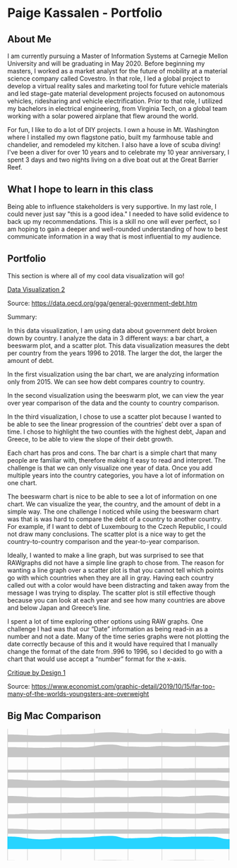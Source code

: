 # Paige Kassalen - Portfolio

## About Me

I am currently pursuing a Master of Information Systems at Carnegie Mellon University and will be graduating in May 2020. Before beginning my masters, I worked as a market analyst for the future of mobility at a material science company called Covestro. In that role, I led a global project to develop a virtual reality sales and marketing tool for future vehicle materials and led stage-gate material development projects focused on autonomous vehicles, ridesharing and vehicle electrification. Prior to that role, I utilized my bachelors in electrical engineering, from Virginia Tech, on a global team working with a solar powered airplane that flew around the world.

For fun, I like to do a lot of DIY projects. I own a house in Mt. Washington where I installed my own flagstone patio, built my farmhouse table and chandelier, and remodeled my kitchen. I also have a love of scuba diving! I've been a diver for over 10 years and to celebrate my 10 year anniversary, I spent 3 days and two nights living on a dive boat out at the Great Barrier Reef.

## What I hope to learn in this class

Being able to influence stakeholders is very supportive. In my last role, I could never just say "this is a good idea." I needed to have solid evidence to back up my recommendations. This is a skill no one will ever perfect, so I am hoping to gain a deeper and well-rounded understanding of how to best communicate information in a way that is most influential to my audience.

## Portfolio

This section is where all of my cool data visualization will go!

[Data Visualization 2](/dataviz2.md)

Source: https://data.oecd.org/gga/general-government-debt.htm

Summary: 

In this data visualization, I am using data about government debt broken down by country. I analyze the data in 3 different ways: a bar chart, a beeswarm plot, and a scatter plot. This data visualization measures the debt per country from the years 1996 to 2018. The larger the dot, the larger the amount of debt. 

In the first visualization using the bar chart, we are analyzing information only from 2015. We can see how debt compares country to country.

In the second visualization using the beeswarm plot, we can view the year over year comparison of the data and the county to country comparison.

In the third visualization, I chose to use a scatter plot because I wanted to be able to see the linear progression of the countries’ debt over a span of time. I chose to highlight the two counties with the highest debt, Japan and Greece, to be able to view the slope of their debt growth. 

Each chart has pros and cons. The bar chart is a simple chart that many people are familiar with, therefore making it easy to read and interpret. The challenge is that we can only visualize one year of data. Once you add multiple years into the country categories, you have a lot of information on one chart. 

The beeswarm chart is nice to be able to see a lot of information on one chart. We can visualize the year, the country, and the amount of debt in a simple way. The one challenge I noticed while using the beeswarm chart was that is was hard to compare the debt of a country to another country. For example, if I want to debt of Luxembourg to the Czech Republic, I could not draw many conclusions. 
The scatter plot is a nice way to get the country-to-country comparison and the year-to-year comparison. 

Ideally, I wanted to make a line graph, but was surprised to see that RAWgraphs did not have a simple line graph to chose from. The reason for wanting a line graph over a scatter plot is that you cannot tell which points go with which countries when they are all in gray. Having each country called out with a color would have been distracting and taken away from the message I was trying to display. The scatter plot is still effective though because you can look at each year and see how many countries are above and below Japan and Greece’s line. 

I spent a lot of time exploring other options using RAW graphs. One challenge I had was that our “Date” information as being read-in as a number and not a date. Many of the time series graphs were not plotting the date correctly because of this and it would have required that I manually change the format of the date from .996 to 1996, so I decided to go with a chart that would use accept a “number” format for the x-axis.

[Critique by Design 1](/datacrit1.md)

Source: https://www.economist.com/graphic-detail/2019/10/15/far-too-many-of-the-worlds-youngsters-are-overweight

## Big Mac Comparison 

<svg width="847" height="500" xmlns="http://www.w3.org/2000/svg"><g class="x axis" transform="translate(0,485)" fill="none" font-size="10" font-family="sans-serif" text-anchor="middle" style="stroke-width: 1px; font-size: 10px; font-family: Arial, Helvetica;"><path class="domain" stroke="#000" d="M0.5,-485V0.5H847.5V-485" style="shape-rendering: crispedges; fill: none; stroke: rgb(204, 204, 204);"></path><g class="tick" opacity="1" transform="translate(45.243392930538434,0)"><line stroke="#000" y2="-485" style="shape-rendering: crispedges; fill: none; stroke: rgb(204, 204, 204);"></line><text fill="#000" y="3" dy="0.71em">2009</text></g><g class="tick" opacity="1" transform="translate(121.4838368269626,0)"><line stroke="#000" y2="-485" style="shape-rendering: crispedges; fill: none; stroke: rgb(204, 204, 204);"></line><text fill="#000" y="3" dy="0.71em">2010</text></g><g class="tick" opacity="1" transform="translate(197.72428072338678,0)"><line stroke="#000" y2="-485" style="shape-rendering: crispedges; fill: none; stroke: rgb(204, 204, 204);"></line><text fill="#000" y="3" dy="0.71em">2011</text></g><g class="tick" opacity="1" transform="translate(273.96472461981097,0)"><line stroke="#000" y2="-485" style="shape-rendering: crispedges; fill: none; stroke: rgb(204, 204, 204);"></line><text fill="#000" y="3" dy="0.71em">2012</text></g><g class="tick" opacity="1" transform="translate(350.41404644471845,0)"><line stroke="#000" y2="-485" style="shape-rendering: crispedges; fill: none; stroke: rgb(204, 204, 204);"></line><text fill="#000" y="3" dy="0.71em">2013</text></g><g class="tick" opacity="1" transform="translate(426.6544903411426,0)"><line stroke="#000" y2="-485" style="shape-rendering: crispedges; fill: none; stroke: rgb(204, 204, 204);"></line><text fill="#000" y="3" dy="0.71em">2014</text></g><g class="tick" opacity="1" transform="translate(502.8949342375668,0)"><line stroke="#000" y2="-485" style="shape-rendering: crispedges; fill: none; stroke: rgb(204, 204, 204);"></line><text fill="#000" y="3" dy="0.71em">2015</text></g><g class="tick" opacity="1" transform="translate(579.1353781339909,0)"><line stroke="#000" y2="-485" style="shape-rendering: crispedges; fill: none; stroke: rgb(204, 204, 204);"></line><text fill="#000" y="3" dy="0.71em">2016</text></g><g class="tick" opacity="1" transform="translate(655.5846999588986,0)"><line stroke="#000" y2="-485" style="shape-rendering: crispedges; fill: none; stroke: rgb(204, 204, 204);"></line><text fill="#000" y="3" dy="0.71em">2017</text></g><g class="tick" opacity="1" transform="translate(731.8251438553226,0)"><line stroke="#000" y2="-485" style="shape-rendering: crispedges; fill: none; stroke: rgb(204, 204, 204);"></line><text fill="#000" y="3" dy="0.71em">2018</text></g><g class="tick" opacity="1" transform="translate(808.0655877517469,0)"><line stroke="#000" y2="-485" style="shape-rendering: crispedges; fill: none; stroke: rgb(204, 204, 204);"></line><text fill="#000" y="3" dy="0.71em">2019</text></g></g><g class="flow" title="Brazil" transform="translate(0,0)"><path class="area" d="M0,12.762896824901496C41.253390875462394,12.762896824901496,41.253390875462394,15.302976281532635,82.50678175092479,15.302976281532635C101.72355117139334,15.302976281532635,101.72355117139334,12.672820741751156,120.94032059186189,12.672820741751156C139.84377311960543,12.672820741751156,139.84377311960543,12.141898401656658,158.74722564734896,12.141898401656658C196.86744759556103,12.141898401656658,196.86744759556103,7.665183847391294,234.9876695437731,7.665183847391294C254.20443896424166,7.665183847391294,254.20443896424166,9.3904584386977,273.4212083847102,9.3904584386977C292.42909987669543,9.3904584386977,292.42909987669543,12.039208047185273,311.43699136868065,12.039208047185273C330.6537607891492,12.039208047185273,330.6537607891492,9.514942990814738,349.87053020961775,9.514942990814738C368.7739827373613,9.514942990814738,368.7739827373613,10.795048722391524,387.6774352651048,10.795048722391524C406.89420468557336,10.795048722391524,406.89420468557336,10.92834183537418,426.1109741060419,10.92834183537418C445.01442663378543,10.92834183537418,445.01442663378543,8.760896009631985,463.9178791615289,8.760896009631985C483.13464858199745,8.760896009631985,483.13464858199745,11.073240631619825,502.35141800246606,11.073240631619825C521.2548705302096,11.073240631619825,521.2548705302096,14.369688487831763,540.1583230579531,14.369688487831763C559.3750924784217,14.369688487831763,559.3750924784217,17.680430880993107,578.5918618988903,17.680430880993107C597.5997533908755,17.680430880993107,597.5997533908755,12.589017275094953,616.6076448828607,12.589017275094953C635.8244143033291,12.589017275094953,635.8244143033291,11.390226901899467,655.0411837237978,11.390226901899467C673.9446362515413,11.390226901899467,673.9446362515413,11.448636673154262,692.8480887792848,11.448636673154262C712.0648581997534,11.448636673154262,712.0648581997534,11.412562753376559,731.2816276202219,11.412562753376559C750.1850801479654,11.412562753376559,750.1850801479654,13.940243659403432,769.0885326757091,13.940243659403432C788.3053020961776,13.940243659403432,788.3053020961776,13.431739062417261,807.5220715166461,13.431739062417261C827.261035758323,13.431739062417261,827.261035758323,13.25014701284729,847,13.25014701284729L847,29.642857142857142C827.261035758323,29.642857142857142,827.261035758323,29.642857142857142,807.5220715166461,29.642857142857142C788.3053020961776,29.642857142857142,788.3053020961776,29.642857142857142,769.0885326757091,29.642857142857142C750.1850801479654,29.642857142857142,750.1850801479654,29.642857142857142,731.2816276202219,29.642857142857142C712.0648581997534,29.642857142857142,712.0648581997534,29.642857142857142,692.8480887792848,29.642857142857142C673.9446362515413,29.642857142857142,673.9446362515413,29.642857142857142,655.0411837237978,29.642857142857142C635.8244143033291,29.642857142857142,635.8244143033291,29.642857142857142,616.6076448828607,29.642857142857142C597.5997533908755,29.642857142857142,597.5997533908755,29.642857142857142,578.5918618988903,29.642857142857142C559.3750924784217,29.642857142857142,559.3750924784217,29.642857142857142,540.1583230579531,29.642857142857142C521.2548705302096,29.642857142857142,521.2548705302096,29.642857142857142,502.35141800246606,29.642857142857142C483.13464858199745,29.642857142857142,483.13464858199745,29.642857142857142,463.9178791615289,29.642857142857142C445.01442663378543,29.642857142857142,445.01442663378543,29.642857142857142,426.1109741060419,29.642857142857142C406.89420468557336,29.642857142857142,406.89420468557336,29.642857142857142,387.6774352651048,29.642857142857142C368.7739827373613,29.642857142857142,368.7739827373613,29.642857142857142,349.87053020961775,29.642857142857142C330.6537607891492,29.642857142857142,330.6537607891492,29.642857142857142,311.43699136868065,29.642857142857142C292.42909987669543,29.642857142857142,292.42909987669543,29.642857142857142,273.4212083847102,29.642857142857142C254.20443896424166,29.642857142857142,254.20443896424166,29.642857142857142,234.9876695437731,29.642857142857142C196.86744759556103,29.642857142857142,196.86744759556103,29.642857142857142,158.74722564734896,29.642857142857142C139.84377311960543,29.642857142857142,139.84377311960543,29.642857142857142,120.94032059186189,29.642857142857142C101.72355117139334,29.642857142857142,101.72355117139334,29.642857142857142,82.50678175092479,29.642857142857142C41.253390875462394,29.642857142857142,41.253390875462394,29.642857142857142,0,29.642857142857142Z" style="fill: rgb(198, 198, 198);"></path><text x="841" y="23.642857142857142" style="font-size: 10px; fill: black; font-family: Arial, Helvetica; text-anchor: end;">Brazil</text></g><g class="flow" title="Switzerland" transform="translate(0,34.64285714285714)"><path class="area" d="M0,6.963615246798561C41.253390875462394,6.963615246798561,41.253390875462394,8.297995393439713,82.50678175092479,8.297995393439713C101.72355117139334,8.297995393439713,101.72355117139334,7.161562373267522,120.94032059186189,7.161562373267522C139.84377311960543,7.161562373267522,139.84377311960543,7.583013109844295,158.74722564734896,7.583013109844295C196.86744759556103,7.583013109844295,196.86744759556103,0.8869344199575124,234.9876695437731,0.8869344199575124C254.20443896424166,0.8869344199575124,254.20443896424166,5.371485452680524,273.4212083847102,5.371485452680524C292.42909987669543,5.371485452680524,292.42909987669543,6.24129535963273,311.43699136868065,6.24129535963273C330.6537607891492,6.24129535963273,330.6537607891492,4.232808800817416,349.87053020961775,4.232808800817416C368.7739827373613,4.232808800817416,368.7739827373613,5.680083622588615,387.6774352651048,5.680083622588615C406.89420468557336,5.680083622588615,406.89420468557336,4.16998520901512,426.1109741060419,4.16998520901512C445.01442663378543,4.16998520901512,445.01442663378543,5.29776430377326,463.9178791615289,5.29776430377326C483.13464858199745,5.29776430377326,483.13464858199745,2.739140897027344,502.35141800246606,2.739140897027344C521.2548705302096,2.739140897027344,521.2548705302096,5.312895867204176,540.1583230579531,5.312895867204176C559.3750924784217,5.312895867204176,559.3750924784217,6.6634884847532625,578.5918618988903,6.6634884847532625C597.5997533908755,6.6634884847532625,597.5997533908755,6.134503929188643,616.6076448828607,6.134503929188643C635.8244143033291,6.134503929188643,635.8244143033291,6.995741959279549,655.0411837237978,6.995741959279549C673.9446362515413,6.995741959279549,673.9446362515413,5.599308833853758,692.8480887792848,5.599308833853758C712.0648581997534,5.599308833853758,712.0648581997534,5.516732250911755,731.2816276202219,5.516732250911755C750.1850801479654,5.516732250911755,750.1850801479654,6.303730938030103,769.0885326757091,6.303730938030103C788.3053020961776,6.303730938030103,788.3053020961776,6.0279362402904795,807.5220715166461,6.0279362402904795C827.261035758323,6.0279362402904795,827.261035758323,6.310778129810089,847,6.310778129810089L847,29.642857142857142C827.261035758323,29.642857142857142,827.261035758323,29.642857142857142,807.5220715166461,29.642857142857142C788.3053020961776,29.642857142857142,788.3053020961776,29.642857142857142,769.0885326757091,29.642857142857142C750.1850801479654,29.642857142857142,750.1850801479654,29.642857142857142,731.2816276202219,29.642857142857142C712.0648581997534,29.642857142857142,712.0648581997534,29.642857142857142,692.8480887792848,29.642857142857142C673.9446362515413,29.642857142857142,673.9446362515413,29.642857142857142,655.0411837237978,29.642857142857142C635.8244143033291,29.642857142857142,635.8244143033291,29.642857142857142,616.6076448828607,29.642857142857142C597.5997533908755,29.642857142857142,597.5997533908755,29.642857142857142,578.5918618988903,29.642857142857142C559.3750924784217,29.642857142857142,559.3750924784217,29.642857142857142,540.1583230579531,29.642857142857142C521.2548705302096,29.642857142857142,521.2548705302096,29.642857142857142,502.35141800246606,29.642857142857142C483.13464858199745,29.642857142857142,483.13464858199745,29.642857142857142,463.9178791615289,29.642857142857142C445.01442663378543,29.642857142857142,445.01442663378543,29.642857142857142,426.1109741060419,29.642857142857142C406.89420468557336,29.642857142857142,406.89420468557336,29.642857142857142,387.6774352651048,29.642857142857142C368.7739827373613,29.642857142857142,368.7739827373613,29.642857142857142,349.87053020961775,29.642857142857142C330.6537607891492,29.642857142857142,330.6537607891492,29.642857142857142,311.43699136868065,29.642857142857142C292.42909987669543,29.642857142857142,292.42909987669543,29.642857142857142,273.4212083847102,29.642857142857142C254.20443896424166,29.642857142857142,254.20443896424166,29.642857142857142,234.9876695437731,29.642857142857142C196.86744759556103,29.642857142857142,196.86744759556103,29.642857142857142,158.74722564734896,29.642857142857142C139.84377311960543,29.642857142857142,139.84377311960543,29.642857142857142,120.94032059186189,29.642857142857142C101.72355117139334,29.642857142857142,101.72355117139334,29.642857142857142,82.50678175092479,29.642857142857142C41.253390875462394,29.642857142857142,41.253390875462394,29.642857142857142,0,29.642857142857142Z" style="fill: rgb(198, 198, 198);"></path><text x="841" y="23.642857142857142" style="font-size: 10px; fill: black; font-family: Arial, Helvetica; text-anchor: end;">Switzerland</text></g><g class="flow" title="China" transform="translate(0,69.28571428571428)"><path class="area" d="M0,23.119594748970066C41.253390875462394,23.119594748970066,41.253390875462394,23.118353624628583,82.50678175092479,23.118353624628583C101.72355117139334,23.118353624628583,101.72355117139334,23.113097474365727,120.94032059186189,23.113097474365727C139.84377311960543,23.113097474365727,139.84377311960543,22.69625120014239,158.74722564734896,22.69625120014239C196.86744759556103,22.69625120014239,196.86744759556103,21.536149472828264,234.9876695437731,21.536149472828264C254.20443896424166,21.536149472828264,254.20443896424166,20.94639139446636,273.4212083847102,20.94639139446636C292.42909987669543,20.94639139446636,292.42909987669543,20.90620081712303,311.43699136868065,20.90620081712303C330.6537607891492,20.90620081712303,330.6537607891492,20.469432886098623,349.87053020961775,20.469432886098623C368.7739827373613,20.469432886098623,368.7739827373613,20.340372955603968,387.6774352651048,20.340372955603968C406.89420468557336,20.340372955603968,406.89420468557336,19.85947058878726,426.1109741060419,19.85947058878726C445.01442663378543,19.85947058878726,445.01442663378543,19.918880171194594,463.9178791615289,19.918880171194594C483.13464858199745,19.918880171194594,483.13464858199745,19.76729634732107,502.35141800246606,19.76729634732107C521.2548705302096,19.76729634732107,521.2548705302096,19.878512900227967,540.1583230579531,19.878512900227967C559.3750924784217,19.878512900227967,559.3750924784217,20.071846031361602,578.5918618988903,20.071846031361602C597.5997533908755,20.071846031361602,597.5997533908755,19.70949339868866,616.6076448828607,19.70949339868866C635.8244143033291,19.70949339868866,635.8244143033291,19.551123664486582,655.0411837237978,19.551123664486582C673.9446362515413,19.551123664486582,673.9446362515413,19.23922094150503,692.8480887792848,19.23922094150503C712.0648581997534,19.23922094150503,712.0648581997534,18.33152015267722,731.2816276202219,18.33152015267722C750.1850801479654,18.33152015267722,750.1850801479654,18.602210914021306,769.0885326757091,18.602210914021306C788.3053020961776,18.602210914021306,788.3053020961776,18.76096179987852,807.5220715166461,18.76096179987852C827.261035758323,18.76096179987852,827.261035758323,18.764322684208636,847,18.764322684208636L847,29.642857142857142C827.261035758323,29.642857142857142,827.261035758323,29.642857142857142,807.5220715166461,29.642857142857142C788.3053020961776,29.642857142857142,788.3053020961776,29.642857142857142,769.0885326757091,29.642857142857142C750.1850801479654,29.642857142857142,750.1850801479654,29.642857142857142,731.2816276202219,29.642857142857142C712.0648581997534,29.642857142857142,712.0648581997534,29.642857142857142,692.8480887792848,29.642857142857142C673.9446362515413,29.642857142857142,673.9446362515413,29.642857142857142,655.0411837237978,29.642857142857142C635.8244143033291,29.642857142857142,635.8244143033291,29.642857142857142,616.6076448828607,29.642857142857142C597.5997533908755,29.642857142857142,597.5997533908755,29.642857142857142,578.5918618988903,29.642857142857142C559.3750924784217,29.642857142857142,559.3750924784217,29.642857142857142,540.1583230579531,29.642857142857142C521.2548705302096,29.642857142857142,521.2548705302096,29.642857142857142,502.35141800246606,29.642857142857142C483.13464858199745,29.642857142857142,483.13464858199745,29.642857142857142,463.9178791615289,29.642857142857142C445.01442663378543,29.642857142857142,445.01442663378543,29.642857142857142,426.1109741060419,29.642857142857142C406.89420468557336,29.642857142857142,406.89420468557336,29.642857142857142,387.6774352651048,29.642857142857142C368.7739827373613,29.642857142857142,368.7739827373613,29.642857142857142,349.87053020961775,29.642857142857142C330.6537607891492,29.642857142857142,330.6537607891492,29.642857142857142,311.43699136868065,29.642857142857142C292.42909987669543,29.642857142857142,292.42909987669543,29.642857142857142,273.4212083847102,29.642857142857142C254.20443896424166,29.642857142857142,254.20443896424166,29.642857142857142,234.9876695437731,29.642857142857142C196.86744759556103,29.642857142857142,196.86744759556103,29.642857142857142,158.74722564734896,29.642857142857142C139.84377311960543,29.642857142857142,139.84377311960543,29.642857142857142,120.94032059186189,29.642857142857142C101.72355117139334,29.642857142857142,101.72355117139334,29.642857142857142,82.50678175092479,29.642857142857142C41.253390875462394,29.642857142857142,41.253390875462394,29.642857142857142,0,29.642857142857142Z" style="fill: rgb(198, 198, 198);"></path><text x="841" y="23.642857142857142" style="font-size: 10px; fill: black; font-family: Arial, Helvetica; text-anchor: end;">China</text></g><g class="flow" title="Euro area" transform="translate(0,103.92857142857142)"><path class="area" d="M0,10.588646101327708C41.253390875462394,10.588646101327708,41.253390875462394,13.176373109780581,82.50678175092479,13.176373109780581C101.72355117139334,13.176373109780581,101.72355117139334,12.367424883418206,120.94032059186189,12.367424883418206C139.84377311960543,12.367424883418206,139.84377311960543,14.191352762934883,158.74722564734896,14.191352762934883C196.86744759556103,14.191352762934883,196.86744759556103,12.066214613991736,234.9876695437731,12.066214613991736C254.20443896424166,12.066214613991736,254.20443896424166,13.841200424800514,273.4212083847102,13.841200424800514C292.42909987669543,13.841200424800514,292.42909987669543,14.148873874066288,311.43699136868065,14.148873874066288C330.6537607891492,14.148873874066288,330.6537607891492,12.245856603489855,349.87053020961775,12.245856603489855C368.7739827373613,12.245856603489855,368.7739827373613,13.025612599588186,387.6774352651048,13.025612599588186C406.89420468557336,13.025612599588186,406.89420468557336,11.946948205033902,426.1109741060419,11.946948205033902C445.01442663378543,11.946948205033902,445.01442663378543,11.976553106778745,463.9178791615289,11.976553106778745C483.13464858199745,11.976553106778745,483.13464858199745,14.436335151315028,502.35141800246606,14.436335151315028C521.2548705302096,14.436335151315028,521.2548705302096,15.185018401838779,540.1583230579531,15.185018401838779C559.3750924784217,15.185018401838779,559.3750924784217,15.380831474195858,578.5918618988903,15.380831474195858C597.5997533908755,15.380831474195858,597.5997533908755,14.643910229292931,616.6076448828607,14.643910229292931C635.8244143033291,14.643910229292931,635.8244143033291,15.156940135994972,655.0411837237978,15.156940135994972C673.9446362515413,15.156940135994972,673.9446362515413,13.718802625658476,692.8480887792848,13.718802625658476C712.0648581997534,13.718802625658476,712.0648581997534,12.396514208833896,731.2816276202219,12.396514208833896C750.1850801479654,12.396514208833896,750.1850801479654,12.755670093512599,769.0885326757091,12.755670093512599C788.3053020961776,12.755670093512599,788.3053020961776,13.087967445433677,807.5220715166461,13.087967445433677C827.261035758323,13.087967445433677,827.261035758323,13.33638668242168,847,13.33638668242168L847,29.642857142857142C827.261035758323,29.642857142857142,827.261035758323,29.642857142857142,807.5220715166461,29.642857142857142C788.3053020961776,29.642857142857142,788.3053020961776,29.642857142857142,769.0885326757091,29.642857142857142C750.1850801479654,29.642857142857142,750.1850801479654,29.642857142857142,731.2816276202219,29.642857142857142C712.0648581997534,29.642857142857142,712.0648581997534,29.642857142857142,692.8480887792848,29.642857142857142C673.9446362515413,29.642857142857142,673.9446362515413,29.642857142857142,655.0411837237978,29.642857142857142C635.8244143033291,29.642857142857142,635.8244143033291,29.642857142857142,616.6076448828607,29.642857142857142C597.5997533908755,29.642857142857142,597.5997533908755,29.642857142857142,578.5918618988903,29.642857142857142C559.3750924784217,29.642857142857142,559.3750924784217,29.642857142857142,540.1583230579531,29.642857142857142C521.2548705302096,29.642857142857142,521.2548705302096,29.642857142857142,502.35141800246606,29.642857142857142C483.13464858199745,29.642857142857142,483.13464858199745,29.642857142857142,463.9178791615289,29.642857142857142C445.01442663378543,29.642857142857142,445.01442663378543,29.642857142857142,426.1109741060419,29.642857142857142C406.89420468557336,29.642857142857142,406.89420468557336,29.642857142857142,387.6774352651048,29.642857142857142C368.7739827373613,29.642857142857142,368.7739827373613,29.642857142857142,349.87053020961775,29.642857142857142C330.6537607891492,29.642857142857142,330.6537607891492,29.642857142857142,311.43699136868065,29.642857142857142C292.42909987669543,29.642857142857142,292.42909987669543,29.642857142857142,273.4212083847102,29.642857142857142C254.20443896424166,29.642857142857142,254.20443896424166,29.642857142857142,234.9876695437731,29.642857142857142C196.86744759556103,29.642857142857142,196.86744759556103,29.642857142857142,158.74722564734896,29.642857142857142C139.84377311960543,29.642857142857142,139.84377311960543,29.642857142857142,120.94032059186189,29.642857142857142C101.72355117139334,29.642857142857142,101.72355117139334,29.642857142857142,82.50678175092479,29.642857142857142C41.253390875462394,29.642857142857142,41.253390875462394,29.642857142857142,0,29.642857142857142Z" style="fill: rgb(198, 198, 198);"></path><text x="841" y="23.642857142857142" style="font-size: 10px; fill: black; font-family: Arial, Helvetica; text-anchor: end;">Euro area</text></g><g class="flow" title="Britain" transform="translate(0,138.57142857142856)"><path class="area" d="M0,13.34264748343918C41.253390875462394,13.34264748343918,41.253390875462394,16.48900406404639,82.50678175092479,16.48900406404639C101.72355117139334,16.48900406404639,101.72355117139334,16.54944024838816,120.94032059186189,16.54944024838816C139.84377311960543,16.54944024838816,139.84377311960543,17.219138467790888,158.74722564734896,17.219138467790888C196.86744759556103,17.219138467790888,196.86744759556103,15.763730667930195,234.9876695437731,15.763730667930195C254.20443896424166,15.763730667930195,254.20443896424166,16.007108794190096,273.4212083847102,16.007108794190096C292.42909987669543,16.007108794190096,292.42909987669543,14.798183684327638,311.43699136868065,14.798183684327638C330.6537607891492,14.798183684327638,330.6537607891492,14.492147511328533,349.87053020961775,14.492147511328533C368.7739827373613,14.492147511328533,368.7739827373613,15.305685691937212,387.6774352651048,15.305685691937212C406.89420468557336,15.305685691937212,406.89420468557336,13.141859285850092,426.1109741060419,13.141859285850092C445.01442663378543,13.141859285850092,445.01442663378543,12.077854766491551,463.9178791615289,12.077854766491551C483.13464858199745,12.077854766491551,483.13464858199745,14.063992517105783,502.35141800246606,14.063992517105783C521.2548705302096,14.063992517105783,521.2548705302096,13.549678671454082,540.1583230579531,13.549678671454082C559.3750924784217,13.549678671454082,559.3750924784217,14.586036491226306,578.5918618988903,14.586036491226306C597.5997533908755,14.586036491226306,597.5997533908755,15.590457223900035,616.6076448828607,15.590457223900035C635.8244143033291,15.590457223900035,635.8244143033291,16.34592017208699,655.0411837237978,16.34592017208699C673.9446362515413,16.34592017208699,673.9446362515413,14.979855992118553,692.8480887792848,14.979855992118553C712.0648581997534,14.979855992118553,712.0648581997534,13.904178648487974,731.2816276202219,13.904178648487974C750.1850801479654,13.904178648487974,750.1850801479654,14.551519115163396,769.0885326757091,14.551519115163396C788.3053020961776,14.551519115163396,788.3053020961776,15.116946555778835,807.5220715166461,15.116946555778835C827.261035758323,15.116946555778835,827.261035758323,15.015939031175979,847,15.015939031175979L847,29.642857142857142C827.261035758323,29.642857142857142,827.261035758323,29.642857142857142,807.5220715166461,29.642857142857142C788.3053020961776,29.642857142857142,788.3053020961776,29.642857142857142,769.0885326757091,29.642857142857142C750.1850801479654,29.642857142857142,750.1850801479654,29.642857142857142,731.2816276202219,29.642857142857142C712.0648581997534,29.642857142857142,712.0648581997534,29.642857142857142,692.8480887792848,29.642857142857142C673.9446362515413,29.642857142857142,673.9446362515413,29.642857142857142,655.0411837237978,29.642857142857142C635.8244143033291,29.642857142857142,635.8244143033291,29.642857142857142,616.6076448828607,29.642857142857142C597.5997533908755,29.642857142857142,597.5997533908755,29.642857142857142,578.5918618988903,29.642857142857142C559.3750924784217,29.642857142857142,559.3750924784217,29.642857142857142,540.1583230579531,29.642857142857142C521.2548705302096,29.642857142857142,521.2548705302096,29.642857142857142,502.35141800246606,29.642857142857142C483.13464858199745,29.642857142857142,483.13464858199745,29.642857142857142,463.9178791615289,29.642857142857142C445.01442663378543,29.642857142857142,445.01442663378543,29.642857142857142,426.1109741060419,29.642857142857142C406.89420468557336,29.642857142857142,406.89420468557336,29.642857142857142,387.6774352651048,29.642857142857142C368.7739827373613,29.642857142857142,368.7739827373613,29.642857142857142,349.87053020961775,29.642857142857142C330.6537607891492,29.642857142857142,330.6537607891492,29.642857142857142,311.43699136868065,29.642857142857142C292.42909987669543,29.642857142857142,292.42909987669543,29.642857142857142,273.4212083847102,29.642857142857142C254.20443896424166,29.642857142857142,254.20443896424166,29.642857142857142,234.9876695437731,29.642857142857142C196.86744759556103,29.642857142857142,196.86744759556103,29.642857142857142,158.74722564734896,29.642857142857142C139.84377311960543,29.642857142857142,139.84377311960543,29.642857142857142,120.94032059186189,29.642857142857142C101.72355117139334,29.642857142857142,101.72355117139334,29.642857142857142,82.50678175092479,29.642857142857142C41.253390875462394,29.642857142857142,41.253390875462394,29.642857142857142,0,29.642857142857142Z" style="fill: rgb(198, 198, 198);"></path><text x="841" y="23.642857142857142" style="font-size: 10px; fill: black; font-family: Arial, Helvetica; text-anchor: end;">Britain</text></g><g class="flow" title="Japan" transform="translate(0,173.2142857142857)"><path class="area" d="M0,20.297562637801374C41.253390875462394,20.297562637801374,41.253390875462394,17.313711514925664,82.50678175092479,17.313711514925664C101.72355117139334,17.313711514925664,101.72355117139334,17.175658487432866,120.94032059186189,17.175658487432866C139.84377311960543,17.175658487432866,139.84377311960543,16.552155546915856,158.74722564734896,16.552155546915856C196.86744759556103,16.552155546915856,196.86744759556103,15.079629107907392,234.9876695437731,15.079629107907392C254.20443896424166,15.079629107907392,254.20443896424166,14.806047923627442,273.4212083847102,14.806047923627442C292.42909987669543,14.806047923627442,292.42909987669543,15.052632584077736,311.43699136868065,15.052632584077736C330.6537607891492,15.052632584077736,330.6537607891492,17.11062890013791,349.87053020961775,17.11062890013791C368.7739827373613,17.11062890013791,368.7739827373613,18.242354021715016,387.6774352651048,18.242354021715016C406.89420468557336,18.242354021715016,406.89420468557336,19.03723207679355,426.1109741060419,19.03723207679355C445.01442663378543,19.03723207679355,445.01442663378543,16.646035849767255,463.9178791615289,16.646035849767255C483.13464858199745,16.646035849767255,483.13464858199745,18.43776848489867,502.35141800246606,18.43776848489867C521.2548705302096,18.43776848489867,521.2548705302096,18.99560442293616,540.1583230579531,18.99560442293616C559.3750924784217,18.99560442293616,559.3750924784217,18.520877573861203,578.5918618988903,18.520877573861203C597.5997533908755,18.520877573861203,597.5997533908755,17.278675688016804,616.6076448828607,17.278675688016804C635.8244143033291,17.278675688016804,635.8244143033291,18.026423372481872,655.0411837237978,18.026423372481872C673.9446362515413,18.026423372481872,673.9446362515413,17.65602496371733,692.8480887792848,17.65602496371733C712.0648581997534,17.65602496371733,712.0648581997534,17.403243269446047,731.2816276202219,17.403243269446047C750.1850801479654,17.403243269446047,750.1850801479654,17.14042814204343,769.0885326757091,17.14042814204343C788.3053020961776,17.14042814204343,788.3053020961776,16.81645336149676,807.5220715166461,16.81645336149676C827.261035758323,16.81645336149676,827.261035758323,16.854779853925205,847,16.854779853925205L847,29.642857142857142C827.261035758323,29.642857142857142,827.261035758323,29.642857142857142,807.5220715166461,29.642857142857142C788.3053020961776,29.642857142857142,788.3053020961776,29.642857142857142,769.0885326757091,29.642857142857142C750.1850801479654,29.642857142857142,750.1850801479654,29.642857142857142,731.2816276202219,29.642857142857142C712.0648581997534,29.642857142857142,712.0648581997534,29.642857142857142,692.8480887792848,29.642857142857142C673.9446362515413,29.642857142857142,673.9446362515413,29.642857142857142,655.0411837237978,29.642857142857142C635.8244143033291,29.642857142857142,635.8244143033291,29.642857142857142,616.6076448828607,29.642857142857142C597.5997533908755,29.642857142857142,597.5997533908755,29.642857142857142,578.5918618988903,29.642857142857142C559.3750924784217,29.642857142857142,559.3750924784217,29.642857142857142,540.1583230579531,29.642857142857142C521.2548705302096,29.642857142857142,521.2548705302096,29.642857142857142,502.35141800246606,29.642857142857142C483.13464858199745,29.642857142857142,483.13464858199745,29.642857142857142,463.9178791615289,29.642857142857142C445.01442663378543,29.642857142857142,445.01442663378543,29.642857142857142,426.1109741060419,29.642857142857142C406.89420468557336,29.642857142857142,406.89420468557336,29.642857142857142,387.6774352651048,29.642857142857142C368.7739827373613,29.642857142857142,368.7739827373613,29.642857142857142,349.87053020961775,29.642857142857142C330.6537607891492,29.642857142857142,330.6537607891492,29.642857142857142,311.43699136868065,29.642857142857142C292.42909987669543,29.642857142857142,292.42909987669543,29.642857142857142,273.4212083847102,29.642857142857142C254.20443896424166,29.642857142857142,254.20443896424166,29.642857142857142,234.9876695437731,29.642857142857142C196.86744759556103,29.642857142857142,196.86744759556103,29.642857142857142,158.74722564734896,29.642857142857142C139.84377311960543,29.642857142857142,139.84377311960543,29.642857142857142,120.94032059186189,29.642857142857142C101.72355117139334,29.642857142857142,101.72355117139334,29.642857142857142,82.50678175092479,29.642857142857142C41.253390875462394,29.642857142857142,41.253390875462394,29.642857142857142,0,29.642857142857142Z" style="fill: rgb(198, 198, 198);"></path><text x="841" y="23.642857142857142" style="font-size: 10px; fill: black; font-family: Arial, Helvetica; text-anchor: end;">Japan</text></g><g class="flow" title="Mexico" transform="translate(0,207.85714285714283)"><path class="area" d="M0,18.41949710745144C41.253390875462394,18.41949710745144,41.253390875462394,21.120936377080277,82.50678175092479,21.120936377080277C101.72355117139334,21.120936377080277,101.72355117139334,20.736429554545975,120.94032059186189,20.736429554545975C139.84377311960543,20.736429554545975,139.84377311960543,20.714306328152183,158.74722564734896,20.714306328152183C196.86744759556103,20.714306328152183,196.86744759556103,19.86415941428576,234.9876695437731,19.86415941428576C254.20443896424166,19.86415941428576,254.20443896424166,19.999999103072383,273.4212083847102,19.999999103072383C292.42909987669543,19.999999103072383,292.42909987669543,20.00183086928845,311.43699136868065,20.00183086928845C330.6537607891492,20.00183086928845,330.6537607891492,19.283885326210488,349.87053020961775,19.283885326210488C368.7739827373613,19.283885326210488,368.7739827373613,19.446180141775983,387.6774352651048,19.446180141775983C406.89420468557336,19.446180141775983,406.89420468557336,19.74566964555823,426.1109741060419,19.74566964555823C445.01442663378543,19.74566964555823,445.01442663378543,18.060553833590447,463.9178791615289,18.060553833590447C483.13464858199745,18.060553833590447,483.13464858199745,17.695941894907307,502.35141800246606,17.695941894907307C521.2548705302096,17.695941894907307,521.2548705302096,18.54017109167895,540.1583230579531,18.54017109167895C559.3750924784217,18.54017109167895,559.3750924784217,19.620719831855247,578.5918618988903,19.620719831855247C597.5997533908755,19.620719831855247,597.5997533908755,21.17663040044122,616.6076448828607,21.17663040044122C635.8244143033291,21.17663040044122,635.8244143033291,21.681603286198715,655.0411837237978,21.681603286198715C673.9446362515413,21.681603286198715,673.9446362515413,19.820140126786193,692.8480887792848,19.820140126786193C712.0648581997534,19.820140126786193,712.0648581997534,20.470563373640857,731.2816276202219,20.470563373640857C750.1850801479654,20.470563373640857,750.1850801479654,20.470167182485284,769.0885326757091,20.470167182485284C788.3053020961776,20.470167182485284,788.3053020961776,20.592374703593983,807.5220715166461,20.592374703593983C827.261035758323,20.592374703593983,827.261035758323,20.205569950958967,847,20.205569950958967L847,29.642857142857142C827.261035758323,29.642857142857142,827.261035758323,29.642857142857142,807.5220715166461,29.642857142857142C788.3053020961776,29.642857142857142,788.3053020961776,29.642857142857142,769.0885326757091,29.642857142857142C750.1850801479654,29.642857142857142,750.1850801479654,29.642857142857142,731.2816276202219,29.642857142857142C712.0648581997534,29.642857142857142,712.0648581997534,29.642857142857142,692.8480887792848,29.642857142857142C673.9446362515413,29.642857142857142,673.9446362515413,29.642857142857142,655.0411837237978,29.642857142857142C635.8244143033291,29.642857142857142,635.8244143033291,29.642857142857142,616.6076448828607,29.642857142857142C597.5997533908755,29.642857142857142,597.5997533908755,29.642857142857142,578.5918618988903,29.642857142857142C559.3750924784217,29.642857142857142,559.3750924784217,29.642857142857142,540.1583230579531,29.642857142857142C521.2548705302096,29.642857142857142,521.2548705302096,29.642857142857142,502.35141800246606,29.642857142857142C483.13464858199745,29.642857142857142,483.13464858199745,29.642857142857142,463.9178791615289,29.642857142857142C445.01442663378543,29.642857142857142,445.01442663378543,29.642857142857142,426.1109741060419,29.642857142857142C406.89420468557336,29.642857142857142,406.89420468557336,29.642857142857142,387.6774352651048,29.642857142857142C368.7739827373613,29.642857142857142,368.7739827373613,29.642857142857142,349.87053020961775,29.642857142857142C330.6537607891492,29.642857142857142,330.6537607891492,29.642857142857142,311.43699136868065,29.642857142857142C292.42909987669543,29.642857142857142,292.42909987669543,29.642857142857142,273.4212083847102,29.642857142857142C254.20443896424166,29.642857142857142,254.20443896424166,29.642857142857142,234.9876695437731,29.642857142857142C196.86744759556103,29.642857142857142,196.86744759556103,29.642857142857142,158.74722564734896,29.642857142857142C139.84377311960543,29.642857142857142,139.84377311960543,29.642857142857142,120.94032059186189,29.642857142857142C101.72355117139334,29.642857142857142,101.72355117139334,29.642857142857142,82.50678175092479,29.642857142857142C41.253390875462394,29.642857142857142,41.253390875462394,29.642857142857142,0,29.642857142857142Z" style="fill: rgb(198, 198, 198);"></path><text x="841" y="23.642857142857142" style="font-size: 10px; fill: black; font-family: Arial, Helvetica; text-anchor: end;">Mexico</text></g><g class="flow" title="Norway" transform="translate(0,242.49999999999997)"><path class="area" d="M0,1.556283478295306C41.253390875462394,1.556283478295306,41.253390875462394,7.726980409291393,82.50678175092479,7.726980409291393C101.72355117139334,7.726980409291393,101.72355117139334,4.595948480470071,120.94032059186189,4.595948480470071C139.84377311960543,4.595948480470071,139.84377311960543,3.949375338593338,158.74722564734896,3.949375338593338C196.86744759556103,3.949375338593338,196.86744759556103,0,234.9876695437731,0C254.20443896424166,0,254.20443896424166,5.433463173334236,273.4212083847102,5.433463173334236C292.42909987669543,5.433463173334236,292.42909987669543,4.469866988047915,311.43699136868065,4.469866988047915C330.6537607891492,4.469866988047915,330.6537607891492,1.674168867383095,349.87053020961775,1.674168867383095C368.7739827373613,1.674168867383095,368.7739827373613,2.872029523412639,387.6774352651048,2.872029523412639C406.89420468557336,2.872029523412639,406.89420468557336,1.8412339471457742,426.1109741060419,1.8412339471457742C445.01442663378543,1.8412339471457742,445.01442663378543,1.9753600494473815,463.9178791615289,1.9753600494473815C483.13464858199745,1.9753600494473815,483.13464858199745,7.184725985724075,502.35141800246606,7.184725985724075C521.2548705302096,7.184725985724075,521.2548705302096,9.4950768129012,540.1583230579531,9.4950768129012C559.3750924784217,9.4950768129012,559.3750924784217,11.045204071234412,578.5918618988903,11.045204071234412C597.5997533908755,11.045204071234412,597.5997533908755,9.991777541886641,616.6076448828607,9.991777541886641C635.8244143033291,9.991777541886641,635.8244143033291,9.436285626077812,655.0411837237978,9.436285626077812C673.9446362515413,9.436285626077812,673.9446362515413,8.550607979816277,692.8480887792848,8.550607979816277C712.0648581997534,8.550607979816277,712.0648581997534,7.381548017044604,731.2816276202219,7.381548017044604C750.1850801479654,7.381548017044604,750.1850801479654,11.015894927310622,769.0885326757091,11.015894927310622C788.3053020961776,11.015894927310622,788.3053020961776,8.744932548199909,807.5220715166461,8.744932548199909C827.261035758323,8.744932548199909,827.261035758323,12.331746031380703,847,12.331746031380703L847,29.642857142857142C827.261035758323,29.642857142857142,827.261035758323,29.642857142857142,807.5220715166461,29.642857142857142C788.3053020961776,29.642857142857142,788.3053020961776,29.642857142857142,769.0885326757091,29.642857142857142C750.1850801479654,29.642857142857142,750.1850801479654,29.642857142857142,731.2816276202219,29.642857142857142C712.0648581997534,29.642857142857142,712.0648581997534,29.642857142857142,692.8480887792848,29.642857142857142C673.9446362515413,29.642857142857142,673.9446362515413,29.642857142857142,655.0411837237978,29.642857142857142C635.8244143033291,29.642857142857142,635.8244143033291,29.642857142857142,616.6076448828607,29.642857142857142C597.5997533908755,29.642857142857142,597.5997533908755,29.642857142857142,578.5918618988903,29.642857142857142C559.3750924784217,29.642857142857142,559.3750924784217,29.642857142857142,540.1583230579531,29.642857142857142C521.2548705302096,29.642857142857142,521.2548705302096,29.642857142857142,502.35141800246606,29.642857142857142C483.13464858199745,29.642857142857142,483.13464858199745,29.642857142857142,463.9178791615289,29.642857142857142C445.01442663378543,29.642857142857142,445.01442663378543,29.642857142857142,426.1109741060419,29.642857142857142C406.89420468557336,29.642857142857142,406.89420468557336,29.642857142857142,387.6774352651048,29.642857142857142C368.7739827373613,29.642857142857142,368.7739827373613,29.642857142857142,349.87053020961775,29.642857142857142C330.6537607891492,29.642857142857142,330.6537607891492,29.642857142857142,311.43699136868065,29.642857142857142C292.42909987669543,29.642857142857142,292.42909987669543,29.642857142857142,273.4212083847102,29.642857142857142C254.20443896424166,29.642857142857142,254.20443896424166,29.642857142857142,234.9876695437731,29.642857142857142C196.86744759556103,29.642857142857142,196.86744759556103,29.642857142857142,158.74722564734896,29.642857142857142C139.84377311960543,29.642857142857142,139.84377311960543,29.642857142857142,120.94032059186189,29.642857142857142C101.72355117139334,29.642857142857142,101.72355117139334,29.642857142857142,82.50678175092479,29.642857142857142C41.253390875462394,29.642857142857142,41.253390875462394,29.642857142857142,0,29.642857142857142Z" style="fill: rgb(39, 212, 255);"></path><text x="841" y="23.642857142857142" style="font-size: 10px; fill: black; font-family: Arial, Helvetica; text-anchor: end;">Norway</text></g><g class="flow" title="Russia" transform="translate(0,277.1428571428571)"><path class="area" d="M0,20.586254511384652C41.253390875462394,20.586254511384652,41.253390875462394,22.356926064779334,82.50678175092479,22.356926064779334C101.72355117139334,22.356926064779334,101.72355117139334,21.300963163092312,120.94032059186189,21.300963163092312C139.84377311960543,21.300963163092312,139.84377311960543,21.325274128587317,158.74722564734896,21.325274128587317C196.86744759556103,21.325274128587317,196.86744759556103,20.00481187873392,234.9876695437731,20.00481187873392C254.20443896424166,20.00481187873392,254.20443896424166,20.549857319025207,273.4212083847102,20.549857319025207C292.42909987669543,20.549857319025207,292.42909987669543,21.479334776652422,311.43699136868065,21.479334776652422C330.6537607891492,21.479334776652422,330.6537607891492,20.991864053352522,349.87053020961775,20.991864053352522C368.7739827373613,20.991864053352522,368.7739827373613,20.223094267881038,387.6774352651048,20.223094267881038C406.89420468557336,20.223094267881038,406.89420468557336,20.290575539827955,426.1109741060419,20.290575539827955C445.01442663378543,20.290575539827955,445.01442663378543,20.531649359267497,463.9178791615289,20.531649359267497C483.13464858199745,20.531649359267497,483.13464858199745,24.77662960959633,502.35141800246606,24.77662960959633C521.2548705302096,24.77662960959633,521.2548705302096,22.926240269377907,540.1583230579531,22.926240269377907C559.3750924784217,22.926240269377907,559.3750924784217,24.196880666496085,578.5918618988903,24.196880666496085C597.5997533908755,24.196880666496085,597.5997533908755,22.33092438410978,616.6076448828607,22.33092438410978C635.8244143033291,22.33092438410978,635.8244143033291,21.971597708196498,655.0411837237978,21.971597708196498C673.9446362515413,21.971597708196498,673.9446362515413,21.51811961542106,692.8480887792848,21.51811961542106C712.0648581997534,21.51811961542106,712.0648581997534,21.472414951644776,731.2816276202219,21.472414951644776C750.1850801479654,21.472414951644776,750.1850801479654,22.18185147206007,769.0885326757091,22.18185147206007C788.3053020961776,22.18185147206007,788.3053020961776,23.75082640922868,807.5220715166461,23.75082640922868C827.261035758323,23.75082640922868,827.261035758323,22.380312965849257,847,22.380312965849257L847,29.642857142857142C827.261035758323,29.642857142857142,827.261035758323,29.642857142857142,807.5220715166461,29.642857142857142C788.3053020961776,29.642857142857142,788.3053020961776,29.642857142857142,769.0885326757091,29.642857142857142C750.1850801479654,29.642857142857142,750.1850801479654,29.642857142857142,731.2816276202219,29.642857142857142C712.0648581997534,29.642857142857142,712.0648581997534,29.642857142857142,692.8480887792848,29.642857142857142C673.9446362515413,29.642857142857142,673.9446362515413,29.642857142857142,655.0411837237978,29.642857142857142C635.8244143033291,29.642857142857142,635.8244143033291,29.642857142857142,616.6076448828607,29.642857142857142C597.5997533908755,29.642857142857142,597.5997533908755,29.642857142857142,578.5918618988903,29.642857142857142C559.3750924784217,29.642857142857142,559.3750924784217,29.642857142857142,540.1583230579531,29.642857142857142C521.2548705302096,29.642857142857142,521.2548705302096,29.642857142857142,502.35141800246606,29.642857142857142C483.13464858199745,29.642857142857142,483.13464858199745,29.642857142857142,463.9178791615289,29.642857142857142C445.01442663378543,29.642857142857142,445.01442663378543,29.642857142857142,426.1109741060419,29.642857142857142C406.89420468557336,29.642857142857142,406.89420468557336,29.642857142857142,387.6774352651048,29.642857142857142C368.7739827373613,29.642857142857142,368.7739827373613,29.642857142857142,349.87053020961775,29.642857142857142C330.6537607891492,29.642857142857142,330.6537607891492,29.642857142857142,311.43699136868065,29.642857142857142C292.42909987669543,29.642857142857142,292.42909987669543,29.642857142857142,273.4212083847102,29.642857142857142C254.20443896424166,29.642857142857142,254.20443896424166,29.642857142857142,234.9876695437731,29.642857142857142C196.86744759556103,29.642857142857142,196.86744759556103,29.642857142857142,158.74722564734896,29.642857142857142C139.84377311960543,29.642857142857142,139.84377311960543,29.642857142857142,120.94032059186189,29.642857142857142C101.72355117139334,29.642857142857142,101.72355117139334,29.642857142857142,82.50678175092479,29.642857142857142C41.253390875462394,29.642857142857142,41.253390875462394,29.642857142857142,0,29.642857142857142Z" style="fill: rgb(198, 198, 198);"></path><text x="841" y="23.642857142857142" style="font-size: 10px; fill: black; font-family: Arial, Helvetica; text-anchor: end;">Russia</text></g><g class="flow" title="Sweden" transform="translate(0,311.7857142857142)"><path class="area" d="M0,6.907320331735132C41.253390875462394,6.907320331735132,41.253390875462394,12.056956936623994,82.50678175092479,12.056956936623994C101.72355117139334,12.056956936623994,101.72355117139334,10.00326964607202,120.94032059186189,10.00326964607202C139.84377311960543,10.00326964607202,139.84377311960543,6.233011958007733,158.74722564734896,6.233011958007733C196.86744759556103,6.233011958007733,196.86744759556103,2.396098718996324,234.9876695437731,2.396098718996324C254.20443896424166,2.396098718996324,254.20443896424166,8.554519052368288,273.4212083847102,8.554519052368288C292.42909987669543,8.554519052368288,292.42909987669543,9.212099336061826,311.43699136868065,9.212099336061826C330.6537607891492,9.212099336061826,330.6537607891492,6.860362977788604,349.87053020961775,6.860362977788604C368.7739827373613,6.860362977788604,368.7739827373613,7.684994746135587,387.6774352651048,7.684994746135587C406.89420468557336,7.684994746135587,406.89420468557336,7.2190913975675315,426.1109741060419,7.2190913975675315C445.01442663378543,7.2190913975675315,445.01442663378543,8.40932887427196,463.9178791615289,8.40932887427196C483.13464858199745,8.40932887427196,483.13464858199745,11.922868709469313,502.35141800246606,11.922868709469313C521.2548705302096,11.922868709469313,521.2548705302096,11.356104397424868,540.1583230579531,11.356104397424868C559.3750924784217,11.356104397424868,559.3750924784217,10.98548568155569,578.5918618988903,10.98548568155569C597.5997533908755,10.98548568155569,597.5997533908755,10.995187104430148,616.6076448828607,10.995187104430148C635.8244143033291,10.995187104430148,635.8244143033291,10.881701277430597,655.0411837237978,10.881701277430597C673.9446362515413,10.881701277430597,673.9446362515413,8.890269900843158,692.8480887792848,8.890269900843158C712.0648581997534,8.890269900843158,712.0648581997534,7.805407327654127,731.2816276202219,7.805407327654127C750.1850801479654,7.805407327654127,750.1850801479654,8.862026439443255,769.0885326757091,8.862026439443255C788.3053020961776,8.862026439443255,788.3053020961776,8.820098202428301,807.5220715166461,8.820098202428301C827.261035758323,8.820098202428301,827.261035758323,10.44651529714045,847,10.44651529714045L847,29.642857142857142C827.261035758323,29.642857142857142,827.261035758323,29.642857142857142,807.5220715166461,29.642857142857142C788.3053020961776,29.642857142857142,788.3053020961776,29.642857142857142,769.0885326757091,29.642857142857142C750.1850801479654,29.642857142857142,750.1850801479654,29.642857142857142,731.2816276202219,29.642857142857142C712.0648581997534,29.642857142857142,712.0648581997534,29.642857142857142,692.8480887792848,29.642857142857142C673.9446362515413,29.642857142857142,673.9446362515413,29.642857142857142,655.0411837237978,29.642857142857142C635.8244143033291,29.642857142857142,635.8244143033291,29.642857142857142,616.6076448828607,29.642857142857142C597.5997533908755,29.642857142857142,597.5997533908755,29.642857142857142,578.5918618988903,29.642857142857142C559.3750924784217,29.642857142857142,559.3750924784217,29.642857142857142,540.1583230579531,29.642857142857142C521.2548705302096,29.642857142857142,521.2548705302096,29.642857142857142,502.35141800246606,29.642857142857142C483.13464858199745,29.642857142857142,483.13464858199745,29.642857142857142,463.9178791615289,29.642857142857142C445.01442663378543,29.642857142857142,445.01442663378543,29.642857142857142,426.1109741060419,29.642857142857142C406.89420468557336,29.642857142857142,406.89420468557336,29.642857142857142,387.6774352651048,29.642857142857142C368.7739827373613,29.642857142857142,368.7739827373613,29.642857142857142,349.87053020961775,29.642857142857142C330.6537607891492,29.642857142857142,330.6537607891492,29.642857142857142,311.43699136868065,29.642857142857142C292.42909987669543,29.642857142857142,292.42909987669543,29.642857142857142,273.4212083847102,29.642857142857142C254.20443896424166,29.642857142857142,254.20443896424166,29.642857142857142,234.9876695437731,29.642857142857142C196.86744759556103,29.642857142857142,196.86744759556103,29.642857142857142,158.74722564734896,29.642857142857142C139.84377311960543,29.642857142857142,139.84377311960543,29.642857142857142,120.94032059186189,29.642857142857142C101.72355117139334,29.642857142857142,101.72355117139334,29.642857142857142,82.50678175092479,29.642857142857142C41.253390875462394,29.642857142857142,41.253390875462394,29.642857142857142,0,29.642857142857142Z" style="fill: rgb(198, 198, 198);"></path><text x="841" y="23.642857142857142" style="font-size: 10px; fill: black; font-family: Arial, Helvetica; text-anchor: end;">Sweden</text></g><g class="flow" title="Turkey" transform="translate(0,346.4285714285714)"><path class="area" d="M0,14.24403108293046C41.253390875462394,14.24403108293046,41.253390875462394,16.643180495223078,82.50678175092479,16.643180495223078C101.72355117139334,16.643180495223078,101.72355117139334,15.977570248846737,120.94032059186189,15.977570248846737C139.84377311960543,15.977570248846737,139.84377311960543,15.767183180158133,158.74722564734896,15.767183180158133C196.86744759556103,15.767183180158133,196.86744759556103,16.187485461679465,234.9876695437731,16.187485461679465C254.20443896424166,16.187485461679465,254.20443896424166,17.00793569968091,273.4212083847102,17.00793569968091C292.42909987669543,17.00793569968091,292.42909987669543,13.537551088638256,311.43699136868065,13.537551088638256C330.6537607891492,13.537551088638256,330.6537607891492,12.604800191193878,349.87053020961775,12.604800191193878C368.7739827373613,12.604800191193878,368.7739827373613,14.156186662639305,387.6774352651048,14.156186662639305C406.89420468557336,14.156186662639305,406.89420468557336,16.238606460485485,426.1109741060419,16.238606460485485C445.01442663378543,16.238606460485485,445.01442663378543,13.86799443071884,463.9178791615289,13.86799443071884C483.13464858199745,13.86799443071884,483.13464858199745,15.505343312824113,502.35141800246606,15.505343312824113C521.2548705302096,15.505343312824113,521.2548705302096,15.825878776815506,540.1583230579531,15.825878776815506C559.3750924784217,15.825878776815506,559.3750924784217,17.496532163647288,578.5918618988903,17.496532163647288C597.5997533908755,17.496532163647288,597.5997533908755,17.04405703472023,616.6076448828607,17.04405703472023C635.8244143033291,17.04405703472023,635.8244143033291,19.840425973453435,655.0411837237978,19.840425973453435C673.9446362515413,19.840425973453435,673.9446362515413,18.92187206840633,692.8480887792848,18.92187206840633C712.0648581997534,18.92187206840633,712.0648581997534,19.560603246705266,731.2816276202219,19.560603246705266C750.1850801479654,19.560603246705266,750.1850801479654,21.496503109990144,769.0885326757091,21.496503109990144C788.3053020961776,21.496503109990144,788.3053020961776,22.52119078385524,807.5220715166461,22.52119078385524C827.261035758323,22.52119078385524,827.261035758323,20.923194746464986,847,20.923194746464986L847,29.642857142857142C827.261035758323,29.642857142857142,827.261035758323,29.642857142857142,807.5220715166461,29.642857142857142C788.3053020961776,29.642857142857142,788.3053020961776,29.642857142857142,769.0885326757091,29.642857142857142C750.1850801479654,29.642857142857142,750.1850801479654,29.642857142857142,731.2816276202219,29.642857142857142C712.0648581997534,29.642857142857142,712.0648581997534,29.642857142857142,692.8480887792848,29.642857142857142C673.9446362515413,29.642857142857142,673.9446362515413,29.642857142857142,655.0411837237978,29.642857142857142C635.8244143033291,29.642857142857142,635.8244143033291,29.642857142857142,616.6076448828607,29.642857142857142C597.5997533908755,29.642857142857142,597.5997533908755,29.642857142857142,578.5918618988903,29.642857142857142C559.3750924784217,29.642857142857142,559.3750924784217,29.642857142857142,540.1583230579531,29.642857142857142C521.2548705302096,29.642857142857142,521.2548705302096,29.642857142857142,502.35141800246606,29.642857142857142C483.13464858199745,29.642857142857142,483.13464858199745,29.642857142857142,463.9178791615289,29.642857142857142C445.01442663378543,29.642857142857142,445.01442663378543,29.642857142857142,426.1109741060419,29.642857142857142C406.89420468557336,29.642857142857142,406.89420468557336,29.642857142857142,387.6774352651048,29.642857142857142C368.7739827373613,29.642857142857142,368.7739827373613,29.642857142857142,349.87053020961775,29.642857142857142C330.6537607891492,29.642857142857142,330.6537607891492,29.642857142857142,311.43699136868065,29.642857142857142C292.42909987669543,29.642857142857142,292.42909987669543,29.642857142857142,273.4212083847102,29.642857142857142C254.20443896424166,29.642857142857142,254.20443896424166,29.642857142857142,234.9876695437731,29.642857142857142C196.86744759556103,29.642857142857142,196.86744759556103,29.642857142857142,158.74722564734896,29.642857142857142C139.84377311960543,29.642857142857142,139.84377311960543,29.642857142857142,120.94032059186189,29.642857142857142C101.72355117139334,29.642857142857142,101.72355117139334,29.642857142857142,82.50678175092479,29.642857142857142C41.253390875462394,29.642857142857142,41.253390875462394,29.642857142857142,0,29.642857142857142Z" style="fill: rgb(198, 198, 198);"></path><text x="841" y="23.642857142857142" style="font-size: 10px; fill: black; font-family: Arial, Helvetica; text-anchor: end;">Turkey</text></g><g class="flow" title="United States" transform="translate(0,381.07142857142856)"><path class="area" d="M0,16.910816226530876C41.253390875462394,16.910816226530876,41.253390875462394,16.910816226530876,82.50678175092479,16.910816226530876C101.72355117139334,16.910816226530876,101.72355117139334,16.875152246373098,120.94032059186189,16.875152246373098C139.84377311960543,16.875152246373098,139.84377311960543,16.328304551809325,158.74722564734896,16.328304551809325C196.86744759556103,16.328304551809325,196.86744759556103,15.14544920872093,234.9876695437731,15.14544920872093C254.20443896424166,15.14544920872093,254.20443896424166,14.673900063074807,273.4212083847102,14.673900063074807C292.42909987669543,14.673900063074807,292.42909987669543,14.209269729579294,311.43699136868065,14.209269729579294C330.6537607891492,14.209269729579294,330.6537607891492,14.066985309930296,349.87053020961775,14.066985309930296C368.7739827373613,14.066985309930296,368.7739827373613,13.39197018310811,387.6774352651048,13.39197018310811C406.89420468557336,13.39197018310811,406.89420468557336,13.15123831704312,426.1109741060419,13.15123831704312C445.01442663378543,13.15123831704312,445.01442663378543,12.541978657203234,463.9178791615289,12.541978657203234C483.13464858199745,12.541978657203234,483.13464858199745,12.55981064728212,502.35141800246606,12.55981064728212C521.2548705302096,12.55981064728212,521.2548705302096,12.55981064728212,540.1583230579531,12.55981064728212C559.3750924784217,12.55981064728212,559.3750924784217,12.06051492507325,578.5918618988903,12.06051492507325C597.5997533908755,12.06051492507325,597.5997533908755,11.668211143337704,616.6076448828607,11.668211143337704C635.8244143033291,11.668211143337704,635.8244143033291,11.596883183022154,655.0411837237978,11.596883183022154C673.9446362515413,11.596883183022154,673.9446362515413,10.740947659235513,692.8480887792848,10.740947659235513C712.0648581997534,10.740947659235513,712.0648581997534,10.812275619551066,731.2816276202219,10.812275619551066C750.1850801479654,10.812275619551066,750.1850801479654,9.992004075922207,769.0885326757091,9.992004075922207C788.3053020961776,9.992004075922207,788.3053020961776,9.742356214817768,807.5220715166461,9.742356214817768C827.261035758323,9.742356214817768,827.261035758323,9.171732532293337,847,9.171732532293337L847,29.642857142857142C827.261035758323,29.642857142857142,827.261035758323,29.642857142857142,807.5220715166461,29.642857142857142C788.3053020961776,29.642857142857142,788.3053020961776,29.642857142857142,769.0885326757091,29.642857142857142C750.1850801479654,29.642857142857142,750.1850801479654,29.642857142857142,731.2816276202219,29.642857142857142C712.0648581997534,29.642857142857142,712.0648581997534,29.642857142857142,692.8480887792848,29.642857142857142C673.9446362515413,29.642857142857142,673.9446362515413,29.642857142857142,655.0411837237978,29.642857142857142C635.8244143033291,29.642857142857142,635.8244143033291,29.642857142857142,616.6076448828607,29.642857142857142C597.5997533908755,29.642857142857142,597.5997533908755,29.642857142857142,578.5918618988903,29.642857142857142C559.3750924784217,29.642857142857142,559.3750924784217,29.642857142857142,540.1583230579531,29.642857142857142C521.2548705302096,29.642857142857142,521.2548705302096,29.642857142857142,502.35141800246606,29.642857142857142C483.13464858199745,29.642857142857142,483.13464858199745,29.642857142857142,463.9178791615289,29.642857142857142C445.01442663378543,29.642857142857142,445.01442663378543,29.642857142857142,426.1109741060419,29.642857142857142C406.89420468557336,29.642857142857142,406.89420468557336,29.642857142857142,387.6774352651048,29.642857142857142C368.7739827373613,29.642857142857142,368.7739827373613,29.642857142857142,349.87053020961775,29.642857142857142C330.6537607891492,29.642857142857142,330.6537607891492,29.642857142857142,311.43699136868065,29.642857142857142C292.42909987669543,29.642857142857142,292.42909987669543,29.642857142857142,273.4212083847102,29.642857142857142C254.20443896424166,29.642857142857142,254.20443896424166,29.642857142857142,234.9876695437731,29.642857142857142C196.86744759556103,29.642857142857142,196.86744759556103,29.642857142857142,158.74722564734896,29.642857142857142C139.84377311960543,29.642857142857142,139.84377311960543,29.642857142857142,120.94032059186189,29.642857142857142C101.72355117139334,29.642857142857142,101.72355117139334,29.642857142857142,82.50678175092479,29.642857142857142C41.253390875462394,29.642857142857142,41.253390875462394,29.642857142857142,0,29.642857142857142Z" style="fill: rgb(252, 81, 81);"></path><text x="841" y="23.642857142857142" style="font-size: 10px; fill: black; font-family: Arial, Helvetica; text-anchor: end;">United States</text></g><g class="flow" title="India" transform="translate(0,415.71428571428567)"><path class="area" d="M234.9876695437731,22.89561765316249C254.20443896424166,22.89561765316249,254.20443896424166,23.871208298325897,273.4212083847102,23.871208298325897C292.42909987669543,23.871208298325897,292.42909987669543,23.991483095623497,311.43699136868065,23.991483095623497C330.6537607891492,23.991483095623497,330.6537607891492,23.69830384453364,349.87053020961775,23.69830384453364C368.7739827373613,23.69830384453364,368.7739827373613,24.291476324594285,387.6774352651048,24.291476324594285C406.89420468557336,24.291476324594285,406.89420468557336,24.164519178033718,426.1109741060419,24.164519178033718C445.01442663378543,24.164519178033718,445.01442663378543,23.410878748392772,463.9178791615289,23.410878748392772C483.13464858199745,23.410878748392772,483.13464858199745,22.91407731146016,502.35141800246606,22.91407731146016C521.2548705302096,22.91407731146016,521.2548705302096,23.106616098763745,540.1583230579531,23.106616098763745C559.3750924784217,23.106616098763745,559.3750924784217,22.862683526002712,578.5918618988903,22.862683526002712C597.5997533908755,22.862683526002712,597.5997533908755,21.04529049665987,616.6076448828607,21.04529049665987C635.8244143033291,21.04529049665987,635.8244143033291,20.769597287908578,655.0411837237978,20.769597287908578C673.9446362515413,20.769597287908578,673.9446362515413,19.809470676498307,692.8480887792848,19.809470676498307C712.0648581997534,19.809470676498307,712.0648581997534,19.590569677783364,731.2816276202219,19.590569677783364C750.1850801479654,19.590569677783364,750.1850801479654,20.67828239857547,769.0885326757091,20.67828239857547C788.3053020961776,20.67828239857547,788.3053020961776,20.533022215652487,807.5220715166461,20.533022215652487C827.261035758323,20.533022215652487,827.261035758323,20.122668258740244,847,20.122668258740244L847,29.642857142857142C827.261035758323,29.642857142857142,827.261035758323,29.642857142857142,807.5220715166461,29.642857142857142C788.3053020961776,29.642857142857142,788.3053020961776,29.642857142857142,769.0885326757091,29.642857142857142C750.1850801479654,29.642857142857142,750.1850801479654,29.642857142857142,731.2816276202219,29.642857142857142C712.0648581997534,29.642857142857142,712.0648581997534,29.642857142857142,692.8480887792848,29.642857142857142C673.9446362515413,29.642857142857142,673.9446362515413,29.642857142857142,655.0411837237978,29.642857142857142C635.8244143033291,29.642857142857142,635.8244143033291,29.642857142857142,616.6076448828607,29.642857142857142C597.5997533908755,29.642857142857142,597.5997533908755,29.642857142857142,578.5918618988903,29.642857142857142C559.3750924784217,29.642857142857142,559.3750924784217,29.642857142857142,540.1583230579531,29.642857142857142C521.2548705302096,29.642857142857142,521.2548705302096,29.642857142857142,502.35141800246606,29.642857142857142C483.13464858199745,29.642857142857142,483.13464858199745,29.642857142857142,463.9178791615289,29.642857142857142C445.01442663378543,29.642857142857142,445.01442663378543,29.642857142857142,426.1109741060419,29.642857142857142C406.89420468557336,29.642857142857142,406.89420468557336,29.642857142857142,387.6774352651048,29.642857142857142C368.7739827373613,29.642857142857142,368.7739827373613,29.642857142857142,349.87053020961775,29.642857142857142C330.6537607891492,29.642857142857142,330.6537607891492,29.642857142857142,311.43699136868065,29.642857142857142C292.42909987669543,29.642857142857142,292.42909987669543,29.642857142857142,273.4212083847102,29.642857142857142C254.20443896424166,29.642857142857142,254.20443896424166,29.642857142857142,234.9876695437731,29.642857142857142Z" style="fill: rgb(198, 198, 198);"></path><text x="841" y="23.642857142857142" style="font-size: 10px; fill: black; font-family: Arial, Helvetica; text-anchor: end;">India</text></g><g class="flow" title="Vietnam" transform="translate(0,450.3571428571428)"><path class="area" d="M463.9178791615289,19.56354103497318C483.13464858199745,19.56354103497318,483.13464858199745,19.634256537757487,502.35141800246606,19.634256537757487C521.2548705302096,19.634256537757487,521.2548705302096,19.831583371318757,540.1583230579531,19.831583371318757C559.3750924784217,19.831583371318757,559.3750924784217,20.118705327194686,578.5918618988903,20.118705327194686C597.5997533908755,20.118705327194686,597.5997533908755,20.047167413027942,616.6076448828607,20.047167413027942C635.8244143033291,20.047167413027942,635.8244143033291,20.162798621019476,655.0411837237978,20.162798621019476C673.9446362515413,20.162798621019476,673.9446362515413,20.229731398783564,692.8480887792848,20.229731398783564C712.0648581997534,20.229731398783564,712.0648581997534,19.435875173798916,731.2816276202219,19.435875173798916C750.1850801479654,19.435875173798916,750.1850801479654,19.581186056636092,769.0885326757091,19.581186056636092C788.3053020961776,19.581186056636092,788.3053020961776,19.650363026015583,807.5220715166461,19.650363026015583C827.261035758323,19.650363026015583,827.261035758323,19.664127385802363,847,19.664127385802363L847,29.642857142857142C827.261035758323,29.642857142857142,827.261035758323,29.642857142857142,807.5220715166461,29.642857142857142C788.3053020961776,29.642857142857142,788.3053020961776,29.642857142857142,769.0885326757091,29.642857142857142C750.1850801479654,29.642857142857142,750.1850801479654,29.642857142857142,731.2816276202219,29.642857142857142C712.0648581997534,29.642857142857142,712.0648581997534,29.642857142857142,692.8480887792848,29.642857142857142C673.9446362515413,29.642857142857142,673.9446362515413,29.642857142857142,655.0411837237978,29.642857142857142C635.8244143033291,29.642857142857142,635.8244143033291,29.642857142857142,616.6076448828607,29.642857142857142C597.5997533908755,29.642857142857142,597.5997533908755,29.642857142857142,578.5918618988903,29.642857142857142C559.3750924784217,29.642857142857142,559.3750924784217,29.642857142857142,540.1583230579531,29.642857142857142C521.2548705302096,29.642857142857142,521.2548705302096,29.642857142857142,502.35141800246606,29.642857142857142C483.13464858199745,29.642857142857142,483.13464858199745,29.642857142857142,463.9178791615289,29.642857142857142Z" style="fill: rgb(198, 198, 198);"></path><text x="841" y="23.642857142857142" style="font-size: 10px; fill: black; font-family: Arial, Helvetica; text-anchor: end;">Vietnam</text></g></svg>


